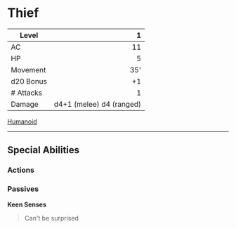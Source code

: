 # Thief

| Level     |                        1 |
| --------- | -----------------------: |
| AC        |                       11 |
| HP        |                        5 |
| Movement  |                      35' |
| d20 Bonus |                       +1 |
| # Attacks |                        1 |
| Damage    | d4+1 (melee) d4 (ranged) |

[Humanoid](../Creature%20Types/Humanoid.md)

---

## Special Abilities

### Actions

### Passives

**Keen Senses**

>Can't be surprised
